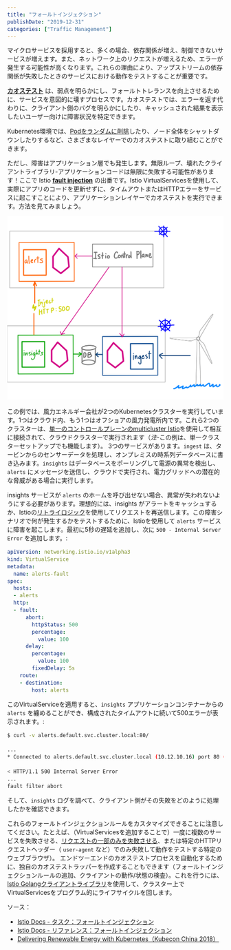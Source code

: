```yaml
---
title: "フォールトインジェクション"
publishDate: "2019-12-31"
categories: ["Traffic Management"]
---
```


マイクロサービスを採用すると、多くの場合、依存関係が増え、制御できないサービスが増えます。また、ネットワーク上のリクエストが増えるため、エラーが発生する可能性が高くなります。これらの理由により、アップストリームの依存関係が失敗したときのサービスにおける動作をテストすることが重要です。

**[カオステスト](https://en.wikipedia.org/wiki/Chaos_engineering)** は、弱点を明らかにし、フォールトトレランスを向上させるために、サービスを意図的に壊すプロセスです。カオステストでは、エラーを返す代わりに、クライアント側のバグを明らかにしたり、キャッシュされた結果を表示したいユーザー向けに障害状況を特定できます。

Kubernetes環境では、[Podをランダムに削除](https://github.com/asobti/kube-monkey#kube-monkey--)したり、ノード全体をシャットダウンしたりするなど、さまざまなレイヤーでのカオステストに取り組むことができます。

ただし、障害はアプリケーション層でも発生します。無限ループ、壊れたクライアントライブラリ-アプリケーションコードは無限に失敗する可能性があります！ここで Istio **[fault injection](https://istio.io/docs/concepts/traffic-management/#fault-injection)** の出番です。Istio VirtualServicesを使用して、実際にアプリのコードを更新せずに、タイムアウトまたはHTTPエラーをサービスに起こすことにより、アプリケーションレイヤーでカオステストを実行できます。方法を見てみましょう。

![](/images/fault-injection.png)


この例では、風力エネルギー会社が2つのKubernetesクラスターを実行しています。1つはクラウド内、もう1つはオフショアの風力発電所内です。これら2つのクラスターは、[単一のコントロールプレーンのmulticluster Istio](https://istio.io/docs/setup/install/multicluster/shared-gateways/)を使用して相互に接続されて、クラウドクラスターで実行されます（*注*-この例は、単一クラスターセットアップでも機能します）。 3つのサービスがあります。`ingest` は、タービンからのセンサーデータを処理し、オンプレミスの時系列データベースに書き込みます。`insights` はデータベースをポーリングして電源の異常を検出し、`alerts` にメッセージを送信し、クラウドで実行され、電力グリッドへの潜在的な脅威がある場合に実行します。

insights サービスが `alerts` のホームを呼び出せない場合、異常が失われないようにする必要があります。理想的には、insights がアラートをキャッシュするか、Istioの[リトライロジック](/retry)を使用してリクエストを再送信します。この障害シナリオで何が発生するかをテストするために、Istioを使用して `alerts` サービスに障害を起こします。最初に5秒の遅延を追加し、次に `500 - Internal Server Error` を追加します。:

```YAML
apiVersion: networking.istio.io/v1alpha3
kind: VirtualService
metadata:
  name: alerts-fault
spec:
  hosts:
  - alerts
  http:
  - fault:
      abort:
        httpStatus: 500
        percentage:
          value: 100
      delay:
        percentage:
          value: 100
        fixedDelay: 5s
    route:
    - destination:
        host: alerts
```

このVirtualServiceを適用すると、`insights` アプリケーションコンテナーからの `alerts` を纏めることができ、構成されたタイムアウトに続いて500エラーが表示されます。:

```bash
$ curl -v alerts.default.svc.cluster.local:80/

...
* Connected to alerts.default.svc.cluster.local (10.12.10.16) port 80 (#0)

< HTTP/1.1 500 Internal Server Error
...
fault filter abort
```

そして、`insights` ログを調べて、クライアント側がその失敗をどのように処理したかを確認できます。

これらのフォールトインジェクションルールをカスタマイズできることに注意してください。たとえば、（VirtualServicesを追加することで）一度に複数のサービスを失敗させる、[リクエストの一部のみを失敗させる](https://istio.io/docs/reference/config/networking/virtual-service/#HTTPFaultInjection-Abort)、または特定のHTTPリクエストヘッダー（ `user-agent` など）でのみ失敗して動作をテストする特定のウェブブラウザ）。
エンドツーエンドのカオステストプロセスを自動化するために、独自のカオステストラッパーを作成することもできます（フォールトインジェクションルールの追加、クライアントの動作/状態の検査）。これを行うには、[Istio Golangクライアントライブラリ](https://github.com/istio/client-go)を使用して、クラスター上でVirtualServicesをプログラム的にライフサイクルを回します。

ソース：

- [Istio Docs - タスク：フォールトインジェクション](https://istio.io/docs/tasks/traffic-management/fault-injection/)
- [Istio Docs - リファレンス：フォールトインジェクション](https://istio.io/docs/reference/config/networking/virtual-service/#HTTPFaultInjection)
- [Delivering Renewable Energy with Kubernetes（Kubecon China 2018）](https://static.sched.com/hosted_files/kccncchina2018english/18/ShengLiang-En.pdf)